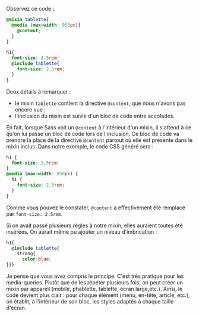 Observez ce code :
```scss hl_lines="3 8"
@mixin tablette{
  @media (max-width: 950px){
    @content;
  }
}

h1{
  font-size: 3.5rem;
  @include tablette{
    font-size: 2.5rem; 
  }
}
```
Deux détails à remarquer :

+ le mixin `tablette` contient la directive `@content`, que nous n'avons pas encore vue ;
+ l'inclusion du mixin est suivie d'un bloc de code entre accolades.

En fait, lorsque Sass voit un `@content` à l'intérieur d'un mixin, il s'attend à ce qu'on lui passe un bloc de code lors de l'inclusion. Ce bloc de code va prendre la place de la directive `@content` partout où elle est présente dans le mixin inclus. Dans notre exemple, le code CSS généré sera :
```css
h1 {
  font-size: 3.5rem;
}
@media (max-width: 950px) {
  h1 {
    font-size: 2.5rem;
  }
}

```
Comme vous pouvez le constater, `@content` a effectivement été remplacé par `font-size: 2.5rem`.

Si on avait passé plusieurs règles à notre mixin, elles auraient toutes été insérées. On aurait même pu ajouter un niveau d'imbrication :
```scss
h1{
  @include tablette{
    strong{
      color:blue;
}}}
```

Je pense que vous avez compris le principe. C'est très pratique pour les media-queries. Plutôt que de les répéter plusieurs fois, on peut créer un mixin par appareil (mobile, phablette, tablette, écran large,etc.). Ainsi, le code devient plus clair : pour chaque élément (menu, en-tête, article, etc.), on établit, à l'intérieur de son bloc, les styles adaptés à chaque taille d'écran.